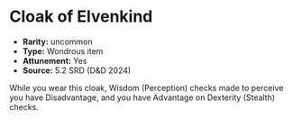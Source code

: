 
# Cloak of Elvenkind

* **Rarity:** uncommon
* **Type:** Wondrous item
* **Attunement:** Yes
* **Source:** 5.2 SRD (D&D 2024)


While you wear this cloak, Wisdom (Perception) checks made to perceive you have Disadvantage, and you have Advantage on Dexterity (Stealth) checks.
